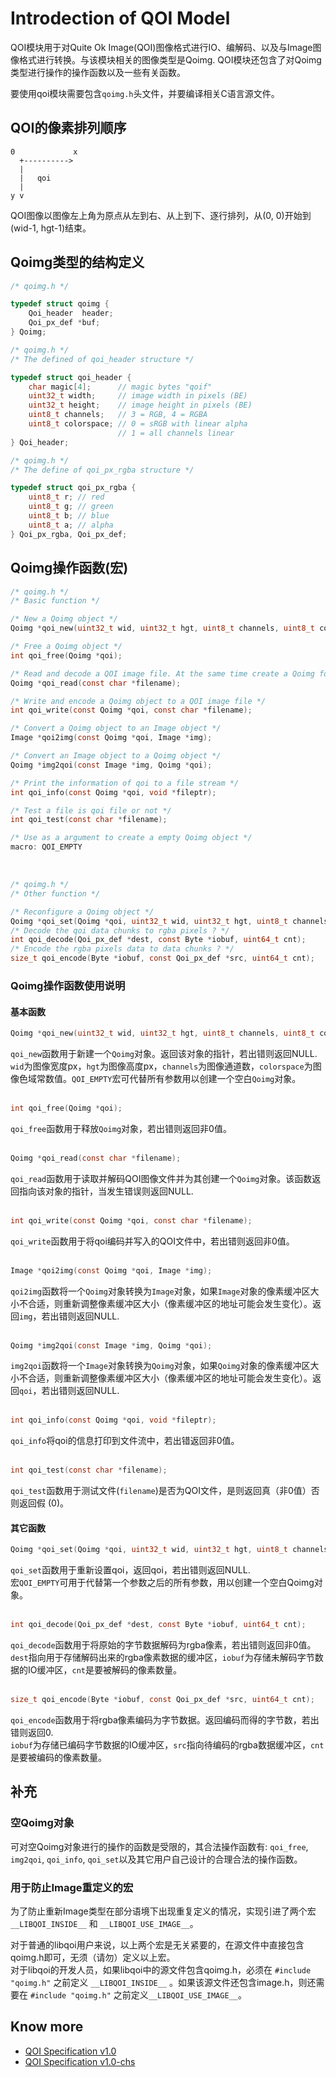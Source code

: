 # Introdection of QOI Model

QOI模块用于对Quite Ok Image(QOI)图像格式进行IO、编解码、以及与Image图像格式进行转换。与该模块相关的图像类型是Qoimg. QOI模块还包含了对Qoimg类型进行操作的操作函数以及一些有关函数。  

要使用qoi模块需要包含`qoimg.h`头文件，并要编译相关C语言源文件。

## QOI的像素排列顺序
```
0             x
  +---------->
  |
  |   qoi
  |
y v
```
QOI图像以图像左上角为原点从左到右、从上到下、逐行排列，从(0, 0)开始到(wid-1, hgt-1)结束。

## Qoimg类型的结构定义

```c
/* qoimg.h */

typedef struct qoimg {
	Qoi_header  header;
	Qoi_px_def *buf;
} Qoimg;
```

```c
/* qoimg.h */
/* The defined of qoi_header structure */

typedef struct qoi_header {
	char magic[4];		// magic bytes "qoif"
	uint32_t width;		// image width in pixels (BE)
	uint32_t height;	// image height in pixels (BE)
	uint8_t channels;	// 3 = RGB, 4 = RGBA
	uint8_t colorspace;	// 0 = sRGB with linear alpha
						// 1 = all channels linear
} Qoi_header;
```

```c
/* qoimg.h */
/* The define of qoi_px_rgba structure */

typedef struct qoi_px_rgba {
	uint8_t r; // red
	uint8_t g; // green
	uint8_t b; // blue
	uint8_t a; // alpha
} Qoi_px_rgba, Qoi_px_def;
```

## Qoimg操作函数(宏)

```c
/* qoimg.h */
/* Basic function */

/* New a Qoimg object */
Qoimg *qoi_new(uint32_t wid, uint32_t hgt, uint8_t channels, uint8_t colorspace);

/* Free a Qoimg object */
int qoi_free(Qoimg *qoi);

/* Read and decode a QOI image file. At the same time create a Qoimg for it ? */
Qoimg *qoi_read(const char *filename);

/* Write and encode a Qoimg object to a QOI image file */
int qoi_write(const Qoimg *qoi, const char *filename);

/* Convert a Qoimg object to an Image object */
Image *qoi2img(const Qoimg *qoi, Image *img);

/* Convert an Image object to a Qoimg object */
Qoimg *img2qoi(const Image *img, Qoimg *qoi);

/* Print the information of qoi to a file stream */
int qoi_info(const Qoimg *qoi, void *fileptr);

/* Test a file is qoi file or not */
int qoi_test(const char *filename);

/* Use as a argument to create a empty Qoimg object */
macro: QOI_EMPTY
```

<br>

```c
/* qoimg.h */
/* Other function */

/* Reconfigure a Qoimg object */
Qoimg *qoi_set(Qoimg *qoi, uint32_t wid, uint32_t hgt, uint8_t channels, uint8_t colorspace);
/* Decode the qoi data chunks to rgba pixels ? */
int qoi_decode(Qoi_px_def *dest, const Byte *iobuf, uint64_t cnt);
/* Encode the rgba pixels data to data chunks ? */
size_t qoi_encode(Byte *iobuf, const Qoi_px_def *src, uint64_t cnt);
```

### Qoimg操作函数使用说明

#### 基本函数
```c
Qoimg *qoi_new(uint32_t wid, uint32_t hgt, uint8_t channels, uint8_t colorspace);
```
`qoi_new`函数用于新建一个`Qoimg`对象。返回该对象的指针，若出错则返回NULL.  
`wid`为图像宽度px，`hgt`为图像高度px，`channels`为图像通道数，`colorspace`为图像色域常数值。`QOI_EMPTY`宏可代替所有参数用以创建一个空白`Qoimg`对象。  
<br>

```c
int qoi_free(Qoimg *qoi);
```
`qoi_free`函数用于释放`Qoimg`对象，若出错则返回非0值。  
<br>

```c
Qoimg *qoi_read(const char *filename);
```
`qoi_read`函数用于读取并解码QOI图像文件并为其创建一个`Qoimg`对象。该函数返回指向该对象的指针，当发生错误则返回NULL.  
<br>

```c
int qoi_write(const Qoimg *qoi, const char *filename);
```
`qoi_write`函数用于将qoi编码并写入的QOI文件中，若出错则返回非0值。  
<br>

```c
Image *qoi2img(const Qoimg *qoi, Image *img);
```
`qoi2img`函数将一个`Qoimg`对象转换为`Image`对象，如果`Image`对象的像素缓冲区大小不合适，则重新调整像素缓冲区大小（像素缓冲区的地址可能会发生变化）。返回`img`，若出错则返回NULL.  
<br>

```c
Qoimg *img2qoi(const Image *img, Qoimg *qoi);
```
`img2qoi`函数将一个`Image`对象转换为`Qoimg`对象，如果`Qoimg`对象的像素缓冲区大小不合适，则重新调整像素缓冲区大小（像素缓冲区的地址可能会发生变化）。返回`qoi`，若出错则返回NULL.  
<br>

```c
int qoi_info(const Qoimg *qoi, void *fileptr);
```
`qoi_info`将qoi的信息打印到文件流中，若出错返回非0值。  
<br>

```C
int qoi_test(const char *filename);
```
`qoi_test`函数用于测试文件(`filename`)是否为QOI文件，是则返回真（非0值）否则返回假 (0)。  

#### 其它函数
```c
Qoimg *qoi_set(Qoimg *qoi, uint32_t wid, uint32_t hgt, uint8_t channels, uint8_t colorspace);
```
`qoi_set`函数用于重新设置qoi，返回qoi，若出错则返回NULL.  
宏`QOI_EMPTY`可用于代替第一个参数之后的所有参数，用以创建一个空白Qoimg对象。  
<br>

```c
int qoi_decode(Qoi_px_def *dest, const Byte *iobuf, uint64_t cnt);
```
`qoi_decode`函数用于将原始的字节数据解码为rgba像素，若出错则返回非0值。  
`dest`指向用于存储解码出来的rgba像素数据的缓冲区，`iobuf`为存储未解码字节数据的IO缓冲区，`cnt`是要被解码的像素数量。  
<br>

```c
size_t qoi_encode(Byte *iobuf, const Qoi_px_def *src, uint64_t cnt);
```
`qoi_encode`函数用于将rgba像素编码为字节数据。返回编码而得的字节数，若出错则返回0.  
`iobuf`为存储已编码字节数据的IO缓冲区，`src`指向待编码的rgba数据缓冲区，`cnt`是要被编码的像素数量。
<br>

## 补充

### 空Qoimg对象

可对空Qoimg对象进行的操作的函数是受限的，其合法操作函数有: `qoi_free`, `img2qoi`, `qoi_info`, `qoi_set`以及其它用户自己设计的合理合法的操作函数。

### 用于防止Image重定义的宏
为了防止重新Image类型在部分语境下出现重复定义的情况，实现引进了两个宏 `__LIBQOI_INSIDE__` 和 `__LIBQOI_USE_IMAGE__`。

对于普通的libqoi用户来说，以上两个宏是无关紧要的，在源文件中直接包含qoimg.h即可，无须（请勿）定义以上宏。  
对于libqoi的开发人员，如果libqoi中的源文件包含qoimg.h，必须在 `#include "qoimg.h"` 之前定义 `__LIBQOI_INSIDE__` 。如果该源文件还包含image.h，则还需要在 `#include "qoimg.h"` 之前定义`__LIBQOI_USE_IMAGE__`。

## Know more
- [QOI Specification v1.0](./qoi-spec.md)
- [QOI Specification v1.0-chs](./qoi-spec_chs.md)